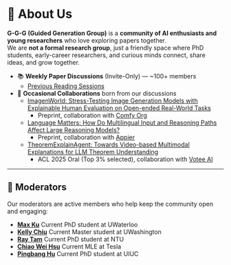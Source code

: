 # 🧠 About Us

**G-G-G (Guided Generation Group)** is a **community of AI enthusiasts and young researchers** who love exploring papers together.  
We are **not a formal research group**, just a friendly space where PhD students, early-career researchers, and curious minds connect, share ideas, and grow together.

- 📚 **Weekly Paper Discussions** (Invite-Only) — ~100+ members  
  * [Previous Reading Sessions](https://github.com/GuidedGenerationGroup/crisp-dl-read)
- 🔬 **Occasional Collaborations** born from our discussions  
  * [ImagenWorld: Stress-Testing Image Generation Models with Explainable Human Evaluation on Open-ended Real-World Tasks](https://tiger-ai-lab.github.io/ImagenWorld/)
    * Preprint, collaboration with [Comfy Org](https://github.com/comfy-org)
  * [Language Matters: How Do Multilingual Input and Reasoning Paths Affect Large Reasoning Models?](https://arxiv.org/abs/2505.17407)
    * Preprint, collaboration with [Appier](https://www.appier.com/en/)
  * [TheoremExplainAgent: Towards Video-based Multimodal Explanations for LLM Theorem Understanding](https://tiger-ai-lab.github.io/TheoremExplainAgent/)
    * ACL 2025 Oral (Top 3% selected), collaboration with [Votee AI](https://votee.ai/)

---

## 👥 Moderators

Our moderators are active members who help keep the community open and engaging:

- [**Max Ku**](https://kuwingfung.github.io/)  Current PhD student at UWaterloo
- [**Kelly Chiu**](https://scholar.google.com/citations?user=8M1R70gAAAAJ&hl=en)  Current Master student at UWashington
- [**Ray Tam**](https://scholar.google.com/citations?user=WVv1_h0AAAAJ&hl=en)  Current PhD student at NTU
- [**Chiao Wei Hsu**](https://linkedin.com/in/chiao-wei-hsu)  Current MLE at Tesla
- [**Pingbang Hu**](https://pbb.wtf/) Current PhD student at UIUC

